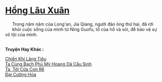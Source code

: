 <a href="https://truyentiki.com/hong-lau-xuan.33597/" title="Hồng Lâu Xuân"><h1>Hồng Lâu Xuân</h1></a><div style="display:table"><img align="right" style="float: left; padding: 10px;" src="https://truyentiki.com/images/story/200x260/hong-lau-xuan-1591156503.jpg" alt="">Trong năm năm của Long'an, Jia Qiang, người đàn ông thứ hai, đã rời khỏi cuộc sống của mình từ Ning Guofu, tổ của hổ và sói, để bảo vệ sự vô tội của mình.</div><p><br><b>Truyện Hay Khác :</b></p><a href="https://truyentiki.com/chien-khi-lang-tieu.33596/" alt="Chiến Khí Lăng Tiêu">Chiến Khí Lăng Tiêu</a><br/><a href="https://github.com/nownovels/top500/tree/master/truyenhay/33850/" alt="Ta Cùng Bạch Phú Mỹ Hoang Dã Cầu Sinh">Ta Cùng Bạch Phú Mỹ Hoang Dã Cầu Sinh</a><br/><a href="https://github.com/nownovels/top500/tree/master/truyenhay/33813/" alt="Ta, Tới Cửa Con Rể">Ta, Tới Cửa Con Rể</a><br/><a href="https://medium.com/@hoangminhquan16819844/%C4%91%E1%BA%A1i-c%C6%B0%E1%BB%9Dng-h%C3%B3a-7d95c330f842" alt="Đại Cường Hóa">Đại Cường Hóa</a><br/>